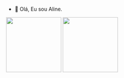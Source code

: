- 👋 Olá, Eu sou Aline.

<div>

 <img height="150cm"  src="https://github-readme-stats.vercel.app/api?username=AlineHAB&show_icons=true&theme=radical" />
 <img height="150cm" src="https://github-readme-stats.vercel.app/api/top-langs/?username=AlineHAB&layout=compact&theme=radical" />
 
</div>


